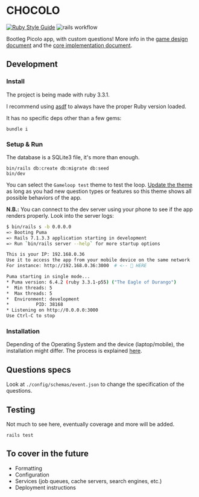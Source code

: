 # CHOCOLO

[![Ruby Style Guide](https://img.shields.io/badge/code_style-rubocop-brightgreen.svg)](https://github.com/rubocop/rubocop)
![rails workflow](https://github.com/inteam-eu-org/chocolo/actions/workflows/rails.yml/badge.svg)

Bootleg Picolo app, with custom questions! More info in the [game design document](./docs/design.md) and the [core implementation document](./docs/implementation.md).

## Development

### Install

The project is being made with ruby 3.3.1.

I recommend using [asdf](https://asdf-vm.com) to always have the proper Ruby version loaded.

It has no specific deps other than a few gems:

`bundle i`

### Setup & Run

The database is a SQLite3 file, it's more than enough.

```
bin/rails db:create db:migrate db:seed
bin/dev
```

You can select the `Gameloop test` theme to test the loop. [Update the theme](./db/seeds/inteam.rb) as long as you had new question types or features so this theme shows all possible behaviors of the app.

**N.B.:** You can connect to the dev server using your phone to see if the app renders properly. Look into the server logs:

```bash
$ bin/rails s -b 0.0.0.0
=> Booting Puma
=> Rails 7.1.3.3 application starting in development 
=> Run `bin/rails server --help` for more startup options

This is your IP: 192.168.0.36
Use it to access the app from your mobile device on the same network
For instance: http://192.168.0.36:3000  # <-- 👀 HERE

Puma starting in single mode...
* Puma version: 6.4.2 (ruby 3.3.1-p55) ("The Eagle of Durango")
*  Min threads: 5
*  Max threads: 5
*  Environment: development
*          PID: 38168
* Listening on http://0.0.0.0:3000
Use Ctrl-C to stop
```

### Installation

Depending of the Operating System and the device (laptop/mobile), the installation might differ. The process is explained [here](./docs/installation.md).

## Questions specs

Look at `./config/schemas/event.json` to change the specification of the questions.

## Testing

Not much to see here, eventually coverage and more will be added.

```
rails test
```

## To cover in the future

* Formatting
* Configuration
* Services (job queues, cache servers, search engines, etc.)
* Deployment instructions

